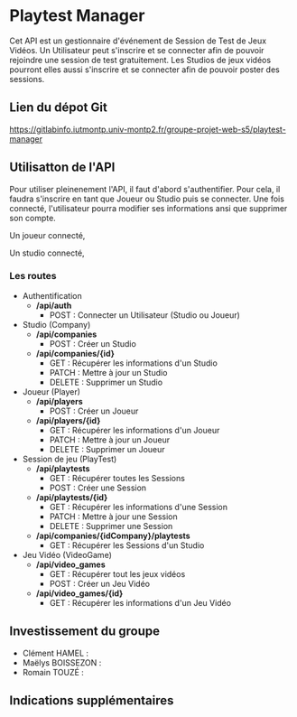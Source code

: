 # Playtest Manager

Cet API est un gestionnaire d'événement de Session de Test de Jeux Vidéos. Un Utilisateur peut s'inscrire et se connecter afin de pouvoir rejoindre une session de test gratuitement. Les Studios de jeux vidéos pourront elles aussi s'inscrire et se connecter afin de pouvoir poster des sessions.

## Lien du dépot Git

https://gitlabinfo.iutmontp.univ-montp2.fr/groupe-projet-web-s5/playtest-manager

## Utilisatton de l'API

Pour utiliser pleinenement l'API, il faut d'abord s'authentifier. Pour cela, il faudra s'inscrire en tant que Joueur ou Studio puis se connecter. Une fois connecté, l'utilisateur pourra modifier ses informations ansi que supprimer son compte.
<p>
Un joueur connecté, 
</p>
<p>
Un studio connecté, 
</p>

### Les routes

- Authentification
    - **/api/auth**
        - POST : Connecter un Utilisateur (Studio ou Joueur)
- Studio (Company)
    - **/api/companies**
        - POST : Créer un Studio
    - **/api/companies/{id}**
        - GET : Récupérer les informations d'un Studio
        - PATCH : Mettre à jour un Studio
        - DELETE : Supprimer un Studio
- Joueur (Player)
    - **/api/players**
        - POST : Créer un Joueur
    - **/api/players/{id}**
        - GET : Récupérer les informations d'un Joueur
        - PATCH : Mettre à jour un Joueur
        - DELETE : Supprimer un Joueur
- Session de jeu (PlayTest)
    - **/api/playtests**
        - GET : Récupérer toutes les Sessions
        - POST : Créer une Session
    - **/api/playtests/{id}**
        - GET : Récupérer les informations d'une Session
        - PATCH : Mettre à jour une Session
        - DELETE : Supprimer une Session
    - **/api/companies/{idCompany}/playtests**
        - GET : Récupérer les Sessions d'un Studio
- Jeu Vidéo (VideoGame)
    - **/api/video_games**
        - GET : Récupérer tout les jeux vidéos
        - POST : Créer un Jeu Vidéo
    - **/api/video_games/{id}**
        - GET : Récupérer les informations d'un Jeu Vidéo

## Investissement du groupe

- Clément HAMEL : 
- Maëlys BOISSEZON : 
- Romain TOUZÉ : 

## Indications supplémentaires

